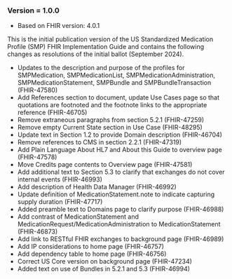 ### Version = 1.0.0
- Based on FHIR version: 4.0.1

This is the initial publication version of the US Standardized Medication Profile (SMP) FHIR Implementation Guide and contains the following changes as resolutions of the initial ballot (September 2024).

- Updates to the description and purpose of the profiles for SMPMedication, SMPMedicationList, SMPMedicationAdministration, SMPMedicationStatement, SMPBundle and SMPBundleTransaction (FHIR-47580)
- Add References section to document, update Use Cases page so that quotations are footnoted and the footnote links to the appropriate reference (FHIR-46705)
- Remove extraneous paragraphs from section 5.2.1 (FHIR-47259)
- Remove empty Current State section in Use Case (FHIR-48295)
- Update text in Section 1.2 to provide Domain description (FHIR-46704)
- Remove references to CMS in section 2.2.1 (FHIR-47319)
- Add Plain Language About HL7 and About this Guide to overview page (FHIR-47578)
- Move Credits page contents to Overview page (FHIR-47581)
- Add additional text to Section 5.3 to clarify that exchanges do not cover internal events (FHIR-46993)
- Add description of Health Data Manager (FHIR-46992)
- Update definition of MedicationStatement.note to indicate capturing supply duration (FHIR-47717)
- Added preamble text to Domains page to clarify purpose (FHIR-46988)
- Add contrast of MedicationStatement and MedicationRequest/MedicationAdministration to MedicationStatement (FHIR-46873)
- Add link to RESTful FHIR exchanges to background page (FHIR-46989)
- Add IP considerations to home page (FHIR-46757)
- Add dependency table to home page (FHIR-46756)
- Correct US Core version on background page (FHIR-47234)
- Added text on use of Bundles in 5.2.1 and 5.3 (FHIR-46994)
